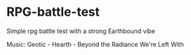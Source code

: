 # RPG-battle-test

Simple rpg battle test with a strong Earthbound vibe

Music: Geotic - Hearth - Beyond the Radiance We're Left With
